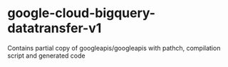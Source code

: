 # google-cloud-bigquery-datatransfer-v1
Contains partial copy of googleapis/googleapis with pathch, compilation script and generated code
